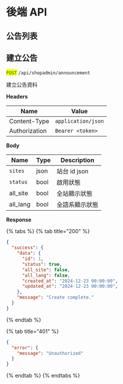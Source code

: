 # 後端 API

## 公告列表



## 建立公告

<mark style="color:green;">`POST`</mark> `/api/shopadmin/announcement`

建立公告資料

**Headers**

| Name          | Value              |
| ------------- | ------------------ |
| Content-Type  | `application/json` |
| Authorization | `Bearer <token>`   |

**Body**

| Name      | Type | Description |
| --------- | ---- | ----------- |
| `sites`   | json | 站台 id json  |
| `status`  | bool | 啟用狀態        |
| all\_site | bool | 全站顯示狀態      |
| all\_lang | bool | 全語系顯示狀態     |

**Response**

{% tabs %}
{% tab title="200" %}
```json
{
  "success": {
    "data": {
      "id": 1,
      "status": true,
      "all_site": false,
      "all_lang": false,
      "created_at": "2024-12-23 00:00:00",
      "updated_at": "2024-12-23 00:00:00",
    },
    "message": "Create complete."
  }
}
```
{% endtab %}

{% tab title="401" %}
```json
{
  "error": {
    "message": "Unauthorized"
  }
}
```
{% endtab %}
{% endtabs %}

